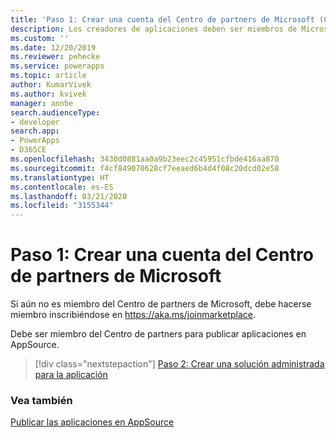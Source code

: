 ```yaml
---
title: 'Paso 1: Crear una cuenta del Centro de partners de Microsoft (Common Data Service) | Microsoft Docs'
description: Los creadores de aplicaciones deben ser miembros de Microsoft Partner Network (MPN) para poder publicar aplicaciones en AppSource.
ms.custom: ''
ms.date: 12/20/2019
ms.reviewer: pehecke
ms.service: powerapps
ms.topic: article
author: KumarVivek
ms.author: kvivek
manager: annbe
search.audienceType:
- developer
search.app:
- PowerApps
- D365CE
ms.openlocfilehash: 3430d0881aa0a9b23eec2c45951cfbde416aa870
ms.sourcegitcommit: f4cf849070628cf7eeaed6b4d4f08c20dcd02e58
ms.translationtype: HT
ms.contentlocale: es-ES
ms.lasthandoff: 03/21/2020
ms.locfileid: "3155344"
---
```

# <a name="step-1-create-a--microsoft-partner-center-account"></a>Paso 1: Crear una cuenta del Centro de partners de Microsoft

Si aún no es miembro del Centro de partners de Microsoft, debe hacerse miembro inscribiéndose en <https://aka.ms/joinmarketplace>.

Debe ser miembro del Centro de partners para publicar aplicaciones en AppSource.

> [!div class="nextstepaction"]
> [Paso 2: Crear una solución administrada para la aplicación](create-solution-app-appsource.md)

### <a name="see-also"></a>Vea también 

[Publicar las aplicaciones en AppSource](publish-app-appsource.md)
  
